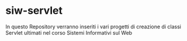 # siw-servlet
In questo Repository verranno inseriti i vari progetti di creazione di classi Servlet ultimati nel corso Sistemi Informativi sul Web  
